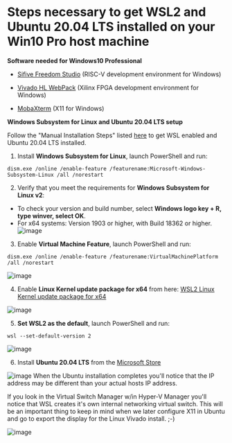 # Steps necessary to get WSL2 and Ubuntu 20.04 LTS installed on your Win10 Pro host machine

__Software needed for Windows10 Professional__

* [Sifive Freedom Studio](https://www.sifive.com/software) (RISC-V development environment for Windows)

* [Vivado HL WebPack](https://www.xilinx.com/member/forms/download/xef.html?filename=Xilinx_Unified_2021.1_0610_2318_Win64.exe) (Xilinx FPGA development environment for Windows)

* [MobaXterm](https://download.mobatek.net/2132021082033134/MobaXterm_Installer_v21.3.zip) (X11 for Windows)

__Windows Subsystem for Linux and Ubuntu 20.04 LTS setup__

Follow the "Manual Installation Steps" listed [here](https://docs.microsoft.com/en-us/windows/wsl/install-win10) to get WSL enabled and Ubuntu 20.04 LTS installed.

1. Install **Windows Subsystem for Linux**, launch PowerShell and run:
```
dism.exe /online /enable-feature /featurename:Microsoft-Windows-Subsystem-Linux /all /norestart
```
2. Verify that you meet the requirements for **Windows Subsystem for Linux v2**:

* To check your version and build number, select **Windows logo key + R, type winver, select OK**.
* For x64 systems: Version 1903 or higher, with Build 18362 or higher.
![image](https://user-images.githubusercontent.com/8312541/132558464-734dfe60-61e6-4ffb-b692-cf908097b027.png)


3. Enable **Virtual Machine Feature**, launch PowerShell and run:
```
dism.exe /online /enable-feature /featurename:VirtualMachinePlatform /all /norestart
```

![image](https://user-images.githubusercontent.com/8312541/132419142-06126be2-6136-42b6-95b9-35481e2224c8.png)

4. Enable **Linux Kernel update package for x64** from here: [WSL2 Linux Kernel update package for x64](https://wslstorestorage.blob.core.windows.net/wslblob/wsl_update_x64.msi)

![image](https://user-images.githubusercontent.com/8312541/132419192-3ea90f13-8488-4f3d-8c20-457a072dea25.png)

5. **Set WSL2 as the default**, launch PowerShell and run:
```
wsl --set-default-version 2
```

![image](https://user-images.githubusercontent.com/8312541/132419235-d373bba2-bf01-499d-82ba-f54e795c713f.png)

6. Install **Ubuntu 20.04 LTS** from the [Microsoft Store](https://aka.ms/wslstore)

![image](https://user-images.githubusercontent.com/8312541/132419262-55bc7a7a-d92e-43dc-b368-06cd46f98eae.png)
When the Ubuntu installation completes you'll notice that the IP address may be different than your actual hosts IP address.

If you look in the Virtual Switch Manager w/in Hyper-V Manager you'll notice that WSL creates it's own internal networking virtual switch.  This will be an important thing to keep in mind when we later configure X11 in Ubuntu and go to export the display for the Linux Vivado install.  ;-)

![image](https://user-images.githubusercontent.com/8312541/132419796-b2ac726b-4e83-46dd-b65f-1ac28b3a53b8.png)





